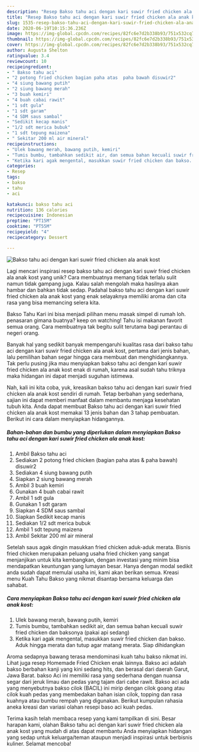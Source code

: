 ```yaml
---
description: "Resep Bakso tahu aci dengan kari suwir fried chicken ala anak kost, Sempurna"
title: "Resep Bakso tahu aci dengan kari suwir fried chicken ala anak kost, Sempurna"
slug: 1535-resep-bakso-tahu-aci-dengan-kari-suwir-fried-chicken-ala-anak-kost-sempurna
date: 2020-06-19T10:15:36.236Z
image: https://img-global.cpcdn.com/recipes/82fc6e7d2b338b93/751x532cq70/bakso-tahu-aci-dengan-kari-suwir-fried-chicken-ala-anak-kost-foto-resep-utama.jpg
thumbnail: https://img-global.cpcdn.com/recipes/82fc6e7d2b338b93/751x532cq70/bakso-tahu-aci-dengan-kari-suwir-fried-chicken-ala-anak-kost-foto-resep-utama.jpg
cover: https://img-global.cpcdn.com/recipes/82fc6e7d2b338b93/751x532cq70/bakso-tahu-aci-dengan-kari-suwir-fried-chicken-ala-anak-kost-foto-resep-utama.jpg
author: Augusta Shelton
ratingvalue: 3.4
reviewcount: 10
recipeingredient:
- " Bakso tahu aci"
- "2 potong fried chicken bagian paha atas  paha bawah disuwir2"
- "4 siung bawang putih"
- "2 siung bawang merah"
- "3 buah kemiri"
- "4 buah cabai rawit"
- "1 sdt gula"
- "1 sdt garam"
- "4 SDM saus sambal"
- "Sedikit kecap manis"
- "1/2 sdt merica bubuk"
- "1 sdt tepung maizena"
- " Sekitar 200 ml air mineral"
recipeinstructions:
- "Ulek bawang merah, bawang putih, kemiri"
- "Tumis bumbu, tambahkan sedikit air, dan semua bahan kecuali suwir fried chicken dan baksonya (pakai api sedang)"
- "Ketika kari agak mengental, masukkan suwir fried chicken dan bakso. Aduk hingga merata dan tutup agar matang merata. Siap dihidangkan"
categories:
- Resep
tags:
- bakso
- tahu
- aci

katakunci: bakso tahu aci 
nutrition: 136 calories
recipecuisine: Indonesian
preptime: "PT15M"
cooktime: "PT55M"
recipeyield: "4"
recipecategory: Dessert

---
```



![Bakso tahu aci dengan kari suwir fried chicken ala anak kost](https://img-global.cpcdn.com/recipes/82fc6e7d2b338b93/751x532cq70/bakso-tahu-aci-dengan-kari-suwir-fried-chicken-ala-anak-kost-foto-resep-utama.jpg)

Lagi mencari inspirasi resep bakso tahu aci dengan kari suwir fried chicken ala anak kost yang unik? Cara membuatnya memang tidak terlalu sulit namun tidak gampang juga. Kalau salah mengolah maka hasilnya akan hambar dan bahkan tidak sedap. Padahal bakso tahu aci dengan kari suwir fried chicken ala anak kost yang enak selayaknya memiliki aroma dan cita rasa yang bisa memancing selera kita.

Bakso Tahu Kari ini bisa menjadi pilihan menu masak simpel di rumah loh. penasaran gimana buatnya? keep on watching! Tahu isi makanan favorit semua orang. Cara membuatnya tak begitu sulit terutama bagi perantau di negeri orang.

Banyak hal yang sedikit banyak mempengaruhi kualitas rasa dari bakso tahu aci dengan kari suwir fried chicken ala anak kost, pertama dari jenis bahan, lalu pemilihan bahan segar hingga cara membuat dan menghidangkannya. Tak perlu pusing jika mau menyiapkan bakso tahu aci dengan kari suwir fried chicken ala anak kost enak di rumah, karena asal sudah tahu triknya maka hidangan ini dapat menjadi suguhan istimewa.


Nah, kali ini kita coba, yuk, kreasikan bakso tahu aci dengan kari suwir fried chicken ala anak kost sendiri di rumah. Tetap berbahan yang sederhana, sajian ini dapat memberi manfaat dalam membantu menjaga kesehatan tubuh kita. Anda dapat membuat Bakso tahu aci dengan kari suwir fried chicken ala anak kost memakai 13 jenis bahan dan 3 tahap pembuatan. Berikut ini cara dalam menyiapkan hidangannya.

<!--inarticleads1-->

##### Bahan-bahan dan bumbu yang diperlukan dalam menyiapkan Bakso tahu aci dengan kari suwir fried chicken ala anak kost:

1. Ambil  Bakso tahu aci
1. Sediakan 2 potong fried chicken (bagian paha atas &amp; paha bawah) disuwir2
1. Sediakan 4 siung bawang putih
1. Siapkan 2 siung bawang merah
1. Ambil 3 buah kemiri
1. Gunakan 4 buah cabai rawit
1. Ambil 1 sdt gula
1. Gunakan 1 sdt garam
1. Siapkan 4 SDM saus sambal
1. Siapkan Sedikit kecap manis
1. Sediakan 1/2 sdt merica bubuk
1. Ambil 1 sdt tepung maizena
1. Ambil  Sekitar 200 ml air mineral


Setelah saus agak dingin masukkan fried chicken aduk-aduk merata. Bisnis fried chicken merupakan peluang usaha fried chicken yang sangat menjanjikan untuk kita kembangkan, dengan investasi yang minim bisa mendapatkan keuntungan yang lumayan besar. Hanya dengan modal sedikit anda sudah dapat memulai usaha ini, kami akan berikan semua. Kreasi menu Kuah Tahu Bakso yang nikmat disantap bersama keluarga dan sahabat. 

<!--inarticleads2-->

##### Cara menyiapkan Bakso tahu aci dengan kari suwir fried chicken ala anak kost:

1. Ulek bawang merah, bawang putih, kemiri
1. Tumis bumbu, tambahkan sedikit air, dan semua bahan kecuali suwir fried chicken dan baksonya (pakai api sedang)
1. Ketika kari agak mengental, masukkan suwir fried chicken dan bakso. Aduk hingga merata dan tutup agar matang merata. Siap dihidangkan


Aroma sedapnya bawang terasa mendominasi kuah tahu bakso nikmat ini. Lihat juga resep Homemade Fried Chicken enak lainnya. Bakso aci adalah bakso berbahan kanji yang kini sedang hits, dan berasal dari daerah Garut, Jawa Barat. bakso Aci ini memiliki rasa yang sederhana dengan nuansa segar dari jeruk limau dan pedas yang tajam dari cabe rawit. Bakso aci ada yang menyebutnya bakso cilok (BACIL) ini mirip dengan cilok goang atau cilok kuah pedas yang membedakan bahan isian cilok, topping dan rasa kuahnya atau bumbu rempah yang digunakan. Berikut kumpulan rahasia aneka kreasi dan variasi olahan resepi baso aci kuah pedas. 

Terima kasih telah membaca resep yang kami tampilkan di sini. Besar harapan kami, olahan Bakso tahu aci dengan kari suwir fried chicken ala anak kost yang mudah di atas dapat membantu Anda menyiapkan hidangan yang sedap untuk keluarga/teman ataupun menjadi inspirasi untuk berbisnis kuliner. Selamat mencoba!
